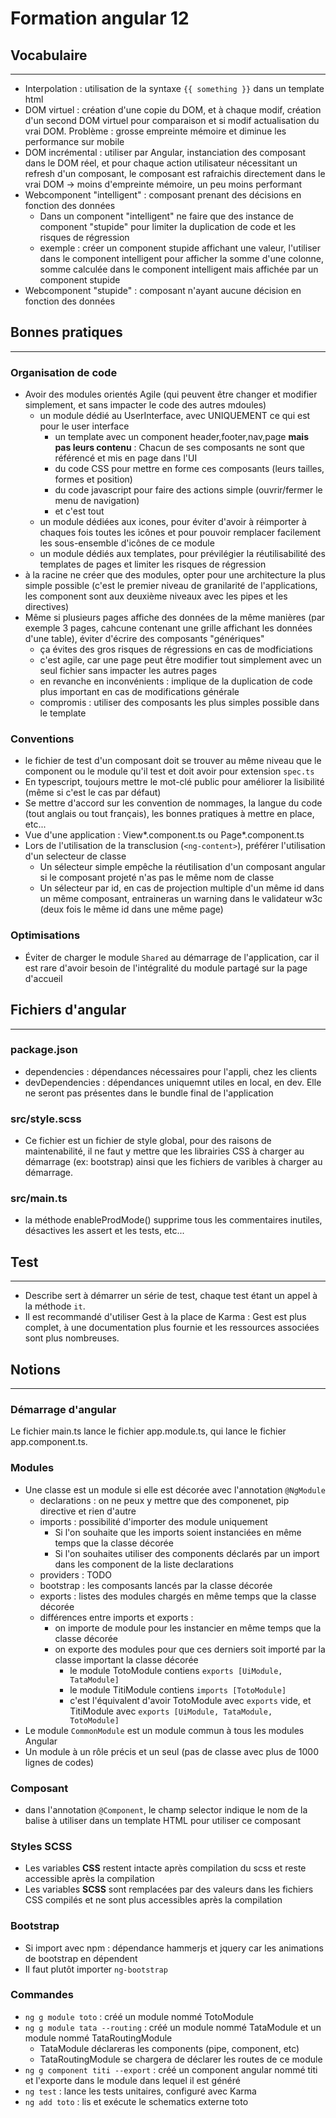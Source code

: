 # Formation angular 12

## Vocabulaire

---

- Interpolation : utilisation de la syntaxe `{{ something }}` dans un template html
- DOM virtuel : création d'une copie du DOM, et à chaque modif, création d'un second DOM virtuel pour comparaison et si modif actualisation du vrai DOM. Problème : grosse empreinte mémoire et diminue les performance sur mobile
- DOM incrémental : utiliser par Angular, instanciation des composant dans le DOM réel, et pour chaque action utilisateur nécessitant un refresh d'un composant, le composant est rafraichis directement dans le vrai DOM -> moins d'empreinte mémoire, un peu moins performant
- Webcomponent "intelligent" : composant prenant des décisions en fonction des données
  - Dans un component "intelligent" ne faire que des instance de component "stupide" pour limiter la duplication de code et les risques de régression
  - exemple : créer un component stupide affichant une valeur, l'utiliser dans le component intelligent pour afficher la somme d'une colonne, somme calculée dans le component intelligent mais affichée par un component stupide
- Webcomponent "stupide" : composant n'ayant aucune décision en fonction des données

## Bonnes pratiques

---

### Organisation de code

- Avoir des modules orientés Agile (qui peuvent être changer et modifier simplement, et sans impacter le code des autres mdoules)
  - un module dédié au UserInterface, avec UNIQUEMENT ce qui est pour le user interface
    - un template avec un component header,footer,nav,page **mais pas leurs contenu** : Chacun de ses composants ne sont que référencé et mis en page dans l'UI
    - du code CSS pour mettre en forme ces composants (leurs tailles, formes et position)
    - du code javascript pour faire des actions simple (ouvrir/fermer le menu de navigation)
    - et c'est tout
  - un module dédiées aux icones, pour éviter d'avoir à réimporter à chaques fois toutes les icônes et pour pouvoir remplacer facilement les sous-ensemble d'icônes de ce module
  - un module dédiés aux templates, pour prévilégier la réutilisabilité des templates de pages et limiter les risques de régression
- à la racine ne créer que des modules, opter pour une architecture la plus simple possible (c'est le premier niveau de granilarité de l'applications, les component sont aux deuxième niveaux avec les pipes et les directives)
- Même si plusieurs pages affiche des données de la même manières (par exemple 3 pages, cahcune contenant une grille affichant les données d'une table), éviter d'écrire des composants "génériques"
  - ça évites des gros risques de régressions en cas de modficiations
  - c'est agile, car une page peut être modifier tout simplement avec un seul fichier sans impacter les autres pages
  - en revanche en inconvénients : implique de la duplication de code plus important en cas de modifications générale
  - compromis : utiliser des composants les plus simples possible dans le template

### Conventions

- le fichier de test d'un composant doit se trouver au même niveau que le component ou le module qu'il test et doit avoir pour extension `spec.ts`
- En typescript, toujours mettre le mot-clé public pour améliorer la lisibilité (même si c'est le cas par défaut)
- Se mettre d'accord sur les convention de nommages, la langue du code (tout anglais ou tout français), les bonnes pratiques à mettre en place, etc...
- Vue d'une application : View*.component.ts ou Page*.component.ts
- Lors de l'utilisation de la transclusion (`<ng-content>`), préférer l'utilisation d'un selecteur de classe
  - Un sélecteur simple empêche la réutilisation d'un composant angular si le composant projeté n'as pas le même nom de classe
  - Un sélecteur par id, en cas de projection multiple d'un même id dans un même composant, entraineras un warning dans le validateur w3c (deux fois le même id dans une même page)

### Optimisations

- Éviter de charger le module `Shared` au démarrage de l'application, car il est rare d'avoir besoin de l'intégralité du module partagé sur la page d'accueil

## Fichiers d'angular

---

### package.json

- dependencies : dépendances nécessaires pour l'appli, chez les clients
- devDependencies : dépendances uniquemnt utiles en local, en dev. Elle ne seront pas présentes dans le bundle final de l'application

### src/style.scss

- Ce fichier est un fichier de style global, pour des raisons de maintenabilité, il ne faut y mettre que les librairies CSS à charger au démarrage (ex: bootstrap) ainsi que les fichiers de varibles à charger au démarrage.

### src/main.ts

- la méthode enableProdMode() supprime tous les commentaires inutiles, désactives les assert et les tests, etc...

## Test

---

- Describe sert à démarrer un série de test, chaque test étant un appel à la méthode `it`.
- Il est recommandé d'utiliser Gest à la place de Karma : Gest est plus complet, à une documentation plus fournie et les ressources associées sont plus nombreuses.

## Notions

---

### Démarrage d'angular

Le fichier main.ts lance le fichier app.module.ts, qui lance le fichier app.component.ts.

### Modules

- Une classe est un module si elle est décorée avec l'annotation `@NgModule`
  - declarations : on ne peux y mettre que des componenet, pip directive et rien d'autre
  - imports : possibilité d'importer des module uniquement
    - Si l'on souhaite que les imports soient instanciées en même temps que la classe décorée
    - Si l'on souhaites utiliser des components déclarés par un import dans les component de la liste declarations
  - providers : TODO
  - bootstrap : les composants lancés par la classe décorée
  - exports : listes des modules chargés en même temps que la classe décorée
  - différences entre imports et exports :
    - on importe de module pour les instancier en même temps que la classe décorée
    - on exporte des modules pour que ces derniers soit importé par la classe important la classe décorée
      - le module TotoModule contiens `exports [UiModule, TataModule]`
      - le module TitiModule contiens `imports [TotoModule]`
      - c'est l'équivalent d'avoir TotoModule avec `exports` vide, et TitiModule avec `exports [UiModule, TataModule, TotoModule]`
- Le module `CommonModule` est un module commun à tous les modules Angular
- Un module à un rôle précis et un seul (pas de classe avec plus de 1000 lignes de codes)

### Composant

- dans l'annotation `@Component`, le champ selector indique le nom de la balise à utiliser dans un template HTML pour utiliser ce composant

### Styles SCSS

- Les variables **CSS** restent intacte après compilation du scss et reste accessible après la compilation
- Les variables **SCSS** sont remplacées par des valeurs dans les fichiers CSS compilés et ne sont plus accessibles après la compilation

### Bootstrap

- Si import avec npm : dépendance hammerjs et jquery car les animations de bootstrap en dépendent
- Il faut plutôt importer `ng-bootstrap`

### Commandes

- `ng g module toto` : créé un module nommé TotoModule
- `ng g module tata --routing` : créé un module nommé TataModule et un module nommé TataRoutingModule
  - TataModule déclareras les components (pipe, component, etc)
  - TataRoutingModule se chargera de déclarer les routes de ce module
- `ng g component titi --export` : créé un component angular nommé titi et l'exporte dans le module dans lequel il est généré
- `ng test` : lance les tests unitaires, configuré avec Karma
- `ng add toto` : lis et exécute le schematics externe toto
